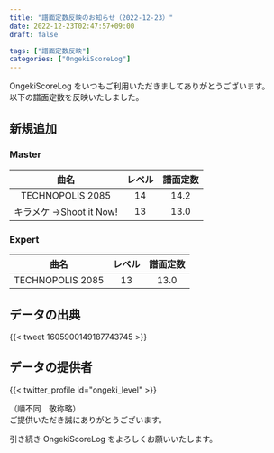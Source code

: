 ```yaml
---
title: "譜面定数反映のお知らせ（2022-12-23）"
date: 2022-12-23T02:47:57+09:00
draft: false

tags: ["譜面定数反映"]
categories: ["OngekiScoreLog"]
---
```


OngekiScoreLog をいつもご利用いただきましてありがとうございます。  
以下の譜面定数を反映いたしました。

<!--more-->

## 新規追加

### Master

|          曲名           | レベル | 譜面定数 |
| :---------------------: | :----: | :------: |
|    TECHNOPOLIS 2085     |   14   |   14.2   |
| キラメケ →Shoot it Now! |   13   |   13.0   |

### Expert

|       曲名       | レベル | 譜面定数 |
| :--------------: | :----: | :------: |
| TECHNOPOLIS 2085 |   13   |   13.0   |

## データの出典

{{< tweet 1605900149187743745 >}}

## データの提供者

{{< twitter_profile id="ongeki_level" >}}

（順不同　敬称略）  
ご提供いただき誠にありがとうございます。

引き続き OngekiScoreLog をよろしくお願いいたします。
